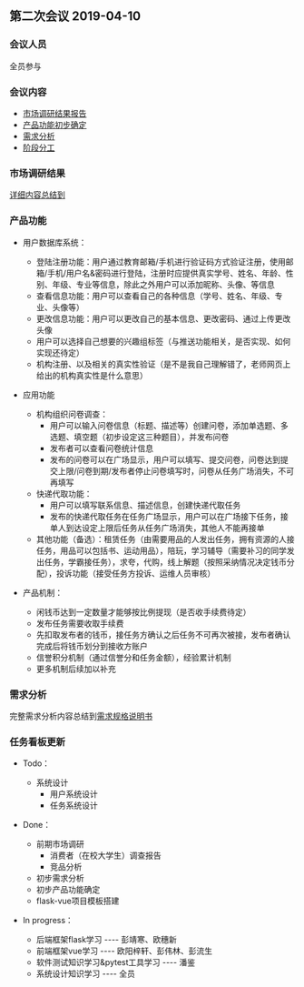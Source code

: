 ## 第二次会议 2019-04-10

### 会议人员

全员参与

### 会议内容
- [市场调研结果报告](#市场调研结果)
- [产品功能初步确定](#产品功能)
- [需求分析](#需求分析)
- [阶段分工](#任务看板更新)

### 市场调研结果
[详细内容总结到](https://sysuswsad.github.io/mission_craft/Investigation.html)

### 产品功能

- 用户数据库系统：
  - 登陆注册功能：用户通过教育邮箱/手机进行验证码方式验证注册，使用邮箱/手机/用户名&密码进行登陆，注册时应提供真实学号、姓名、年龄、性别、年级、专业等信息，除此之外用户可以添加昵称、头像、等信息
  - 查看信息功能：用户可以查看自己的各种信息（学号、姓名、年级、专业、头像等）
  - 更改信息功能：用户可以更改自己的基本信息、更改密码、通过上传更改头像
  - 用户可以选择自己想要的兴趣组标签（与推送功能相关，是否实现、如何实现还待定）
  - 机构注册、以及相关的真实性验证（是不是我自己理解错了，老师网页上给出的机构真实性是什么意思）

- 应用功能
  - 机构组织问卷调查：
    - 用户可以输入问卷信息（标题、描述等）创建问卷，添加单选题、多选题、填空题（初步设定这三种题目），并发布问卷
    - 发布者可以查看问卷统计信息
    - 发布的问卷可以在广场显示，用户可以填写、提交问卷，问卷达到提交上限/问卷到期/发布者停止问卷填写时，问卷从任务广场消失，不可再填写
  - 快递代取功能：
    - 用户可以填写联系信息、描述信息，创建快递代取任务
    - 发布的快递代取任务在任务广场显示，用户可以在广场接下任务，接单人到达设定上限后任务从任务广场消失，其他人不能再接单
  - 其他功能（备选）：租赁任务（由需要用品的人发出任务，拥有资源的人接任务，用品可以包括书、运动用品），陪玩，学习辅导（需要补习的同学发出任务，学霸接任务），求夸，代购，线上解题（按照采纳情况决定钱币分配），投诉功能（接受任务方投诉、运维人员审核）

- 产品机制：
  - 闲钱币达到一定数量才能够按比例提现（是否收手续费待定）
  - 发布任务需要收取手续费
  - 先扣取发布者的钱币，接任务方确认之后任务不可再次被接，发布者确认完成后将钱币划分到接收方账户
  - 信誉积分机制（通过信誉分和任务金额），经验累计机制
  - 更多机制后续加以补充

### 需求分析

完整需求分析内容总结到[需求规格说明书]()

### 任务看板更新

- Todo：
  - 系统设计
     - 用户系统设计
     - 任务系统设计

- Done：
  - 前期市场调研
    - 消费者（在校大学生）调查报告
    - 竞品分析
  - 初步需求分析
  - 初步产品功能确定
  - flask-vue项目模板搭建

- In progress：
  - 后端框架flask学习 ---- 彭靖寒、欧穗新 
  - 前端框架vue学习 ---- 欧阳梓轩、彭伟林、彭流生
  - 软件测试知识学习&pytest工具学习 ---- 潘鉴
  - 系统设计知识学习 ---- 全员
